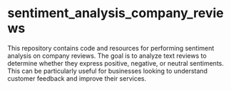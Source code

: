 # sentiment_analysis_company_reviews

This repository contains code and resources for performing sentiment analysis on company reviews. The goal is to analyze text reviews to determine whether they express positive, negative, or neutral sentiments. This can be particularly useful for businesses looking to understand customer feedback and improve their services.
